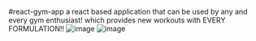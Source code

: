 #react-gym-app a react based application that can be used by any and every gym enthusiast! which provides new workouts with EVERY FORMULATION!!
![image](https://github.com/user-attachments/assets/027da855-4d33-4548-b658-8fbeb1914a3b)
![image](https://github.com/user-attachments/assets/6b9d541f-f18a-4c5f-a592-06b3aad8c729)



